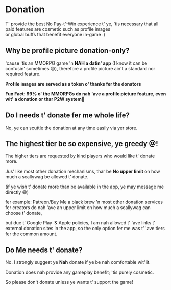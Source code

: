 # Donation
T' provide the best No Pay-t'-Win experience t' ye, 'tis necessary that all paid features are cosmetic such as profile images  
or global buffs that benefit everyone in-game :)

## Why be profile picture donation-only?
'cause 'tis an MMORPG game 'n **NAH a datin' app** (I know it can be confusin' sometimes 😅), therefore a profile picture ain't a standard nor required feature. 

**Profile images are served as a token o' thanks fer the donators**

**Fun Fact: 99% o' the MMORPGs do nah 'ave a profile picture feature, even wit' a donation or thar P2W system🤯**

## Do I needs t' donate fer me whole life?
No, ye can scuttle the donation at any time easily via yer store.

## The highest tier be so expensive, ye greedy @$%#^#$!
The higher tiers are requested by kind players who would like t' donate more. 

Jus' like most other donation mechanisms, thar be **No upper limit** on how much a scallywag be allowed t' donate.

(if ye wish t' donate more than be available in the app, ye may message me directly 😃)

fer example: Patreon/Buy Me a black brew 'n most other donation services fer creators do nah 'ave an upper limit on how much a scallywag can choose t' donate,

but due t' Google Play '& Apple policies, I am nah allowed t' 'ave links t' external donation sites in the app,
so the only option fer me was t' 'ave tiers fer the common amount.

## Do Me needs t' donate?
No. I strongly suggest ye **Nah** donate if ye be nah comfortable wit' it.

Donation does nah provide any gameplay benefit; 'tis purely cosmetic.

So please don't donate unless ye wants t' support the game!  